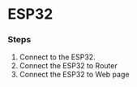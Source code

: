 # ESP32
### Steps

1. Connect to the ESP32. 
2. Connect the ESP32 to  Router
3. Connect the ESP32 to Web page 
